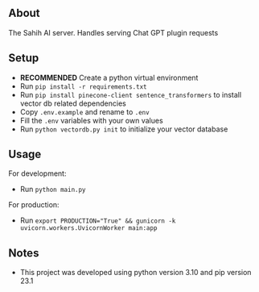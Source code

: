 ## About
The Sahih AI server.
Handles serving Chat GPT plugin requests

## Setup
- **RECOMMENDED** Create a python virtual environment
- Run `pip install -r requirements.txt`
- Run `pip install pinecone-client sentence_transformers` to install vector db related dependencies
- Copy `.env.example` and rename to `.env`
- Fill the `.env` variables with your own values
- Run `python vectordb.py init` to initialize your vector database

## Usage
For development:
- Run `python main.py`

For production:
- Run `export PRODUCTION="True" && gunicorn -k uvicorn.workers.UvicornWorker main:app`

## Notes
- This project was developed using python version 3.10 and pip version 23.1